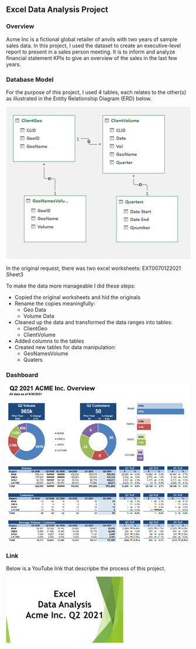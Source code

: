 ## Excel Data Analysis Project

### Overview
Acme Inc is a fictional global retailer of anvils with two years of sample sales data.
In this project, I used the dataset to create an executive-level report to present in a sales person meeting. It is to inform and analyze financial statement KPIs to give an overview of the sales in the last few years.


### Database Model
For the purpose of this project, I used 4 tables, each relates to the other(s) as illustrated in the Entity Relationship Diagram (ERD) below. 

![Table Relationship](https://github.com/CyclopeLab/Portfolio/blob/main/Images/Relationships.PNG)

In the original request, there was two excel worksheets:
EXT0070122021
Sheet3

To make the data more manageable I did these steps:
- Copied the original worksheets and hid the originals
- Rename the copies meaningfully:
  - Geo Data
  - Volume Data
- Cleaned up the data and transformed the data ranges into tables:
  - ClientGeo
  - ClientVolume
- Added columns to the tables
- Created new tables for data manipulation:
  - GeoNamesVolume
  - Quaters


### Dashboard
![Dashboard](https://github.com/CyclopeLab/Portfolio/blob/main/Images/Dashboard.PNG)


### Link
Below is a YouTube link that descripbe the process of this project.

[![App Screenshot](https://github.com/CyclopeLab/Portfolio/blob/main/Images/Excel%20Data%20Analysys_SM.png)](https://www.youtube.com/watch?v=bP58URGxAHA&t=139s)
